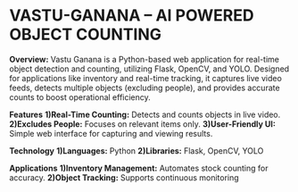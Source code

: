 # VASTU-GANANA – AI POWERED OBJECT COUNTING
**Overview:**
Vastu Ganana is a Python-based web application for real-time object detection and counting, utilizing Flask, OpenCV, and YOLO. Designed for applications like inventory and real-time tracking, it captures live video feeds, detects multiple objects (excluding people), and provides accurate counts to boost operational efficiency.

**Features**
**1)Real-Time Counting:** Detects and counts objects in live video.
**2)Excludes People:** Focuses on relevant items only.
**3)User-Friendly UI:** Simple web interface for capturing and viewing results.

**Technology**
**1)Languages:** Python
**2)Libraries:** Flask, OpenCV, YOLO

**Applications**
**1)Inventory Management:** Automates stock counting for accuracy.
**2)Object Tracking:** Supports continuous monitoring

